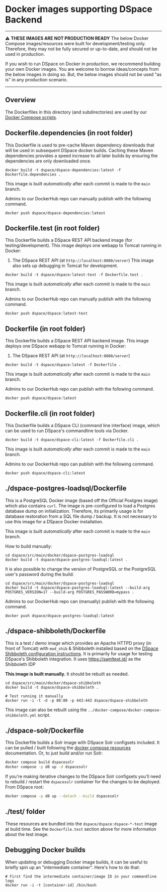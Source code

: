 # Docker images supporting DSpace Backend

***
:warning: **THESE IMAGES ARE NOT PRODUCTION READY**  The below Docker Compose images/resources were built for development/testing only.  Therefore, they may not be fully secured or up-to-date, and should not be used in production.

If you wish to run DSpace on Docker in production, we recommend building your own Docker images. You are welcome to borrow ideas/concepts from the below images in doing so. But, the below images should not be used "as is" in any production scenario.
***

## Overview
The Dockerfiles in this directory (and subdirectories) are used by our [Docker Compose scripts](../docker-compose/README.md).

## Dockerfile.dependencies (in root folder)

This Dockerfile is used to pre-cache Maven dependency downloads that will be used in subsequent DSpace docker builds.
Caching these Maven dependencies provides a speed increase to all later builds by ensuring the dependencies
are only downloaded once.

```
docker build -t dspace/dspace-dependencies:latest -f Dockerfile.dependencies .
```

This image is built *automatically* after each commit is made to the `main` branch.

Admins to our DockerHub repo can manually publish with the following command.
```
docker push dspace/dspace-dependencies:latest
```

## Dockerfile.test (in root folder)

This Dockerfile builds a DSpace REST API backend image (for testing/development).
This image deploys one webapp to Tomcat running in Docker:
1. The DSpace REST API (at `http://localhost:8080/server`)
This image also sets up debugging in Tomcat for development.

```
docker build -t dspace/dspace:latest-test -f Dockerfile.test .
```

This image is built *automatically* after each commit is made to the `main` branch.

Admins to our DockerHub repo can manually publish with the following command.
```
docker push dspace/dspace:latest-test
```

## Dockerfile (in root folder)

This Dockerfile builds a DSpace REST API backend image.
This image deploys one DSpace webapp to Tomcat running in Docker:
1. The DSpace REST API (at `http://localhost:8080/server`)

```
docker build -t dspace/dspace:latest -f Dockerfile .
```

This image is built *automatically* after each commit is made to the `main` branch.

Admins to our DockerHub repo can publish with the following command.
```
docker push dspace/dspace:latest
```

## Dockerfile.cli (in root folder)

This Dockerfile builds a DSpace CLI (command line interface) image, which can be used to run DSpace's commandline tools via Docker.
```
docker build -t dspace/dspace-cli:latest -f Dockerfile.cli .
```

This image is built *automatically* after each commit is made to the `main` branch.

Admins to our DockerHub repo can publish with the following command.
```
docker push dspace/dspace-cli:latest
```

## ./dspace-postgres-loadsql/Dockerfile

This is a PostgreSQL Docker image (based off the Official Postgres image) which also contains `curl`.
The image is pre-configured to load a Postgres database dump on initialization. Therefore, its primarily usage is for
database restoration from a SQL file dump / backup. It is not necessary to use this image for a DSpace Docker
installation.

This image is built *automatically* after each commit is made to the `main` branch.

How to build manually:
```
cd dspace/src/main/docker/dspace-postgres-loadsql
docker build -t dspace/dspace-postgres-loadsql:latest .
```

It is also possible to change the version of PostgreSQL or the PostgreSQL user's password during the build:
```
cd dspace/src/main/docker/dspace-postgres-loadsql
docker build -t dspace/dspace-postgres-loadsql:latest --build-arg POSTGRES_VERSION=17 --build-arg POSTGRES_PASSWORD=mypass .
```

Admins to our DockerHub repo can (manually) publish with the following command.
```
docker push dspace/dspace-postgres-loadsql:latest
```

## ./dspace-shibboleth/Dockerfile

This is a test / demo image which provides an Apache HTTPD proxy (in front of Tomcat)
with `mod_shib` & Shibboleth installed based on the
[DSpace Shibboleth configuration instructions](https://wiki.lyrasis.org/display/DSDOC9x/Authentication+Plugins#AuthenticationPlugins-ShibbolethAuthentication).
It is primarily for usage for testing DSpace's Shibboleth integration.
It uses https://samltest.id/ as the Shibboleth IDP

**This image is built manually.**   It should be rebuilt as needed.

```
cd dspace/src/main/docker/dspace-shibboleth
docker build -t dspace/dspace-shibboleth .

# Test running it manually
docker run -i -t -d -p 80:80 -p 443:443 dspace/dspace-shibboleth
```

This image can also be rebuilt using the `../docker-compose/docker-compose-shibboleth.yml` script.

## ./dspace-solr/Dockerfile

This Dockerfile builds a Solr image with DSpace Solr configsets included. It
can be pulled / built following the [docker compose resources](../docker-compose/README.md)
documentation. Or, to just build and/or run Solr:

```bash
docker compose build dspacesolr
docker compose -p d8 up -d dspacesolr
```

If you're making iterative changes to the DSpace Solr configsets you'll need to rebuild /
restart the `dspacesolr` container for the changes to be deployed. From DSpace root:

```bash
docker compose -p d8 up --detach --build dspacesolr
```

## ./test/ folder

These resources are bundled into the `dspace/dspace:dspace-*-test` image at build time.
See the `Dockerfile.test` section above for more information about the test image.


## Debugging Docker builds

When updating or debugging Docker image builds, it can be useful to briefly
spin up an "intermediate container".  Here's how to do that:
```
# First find the intermediate container/image ID in your commandline logs
docker run -i -t [container-id] /bin/bash
```
